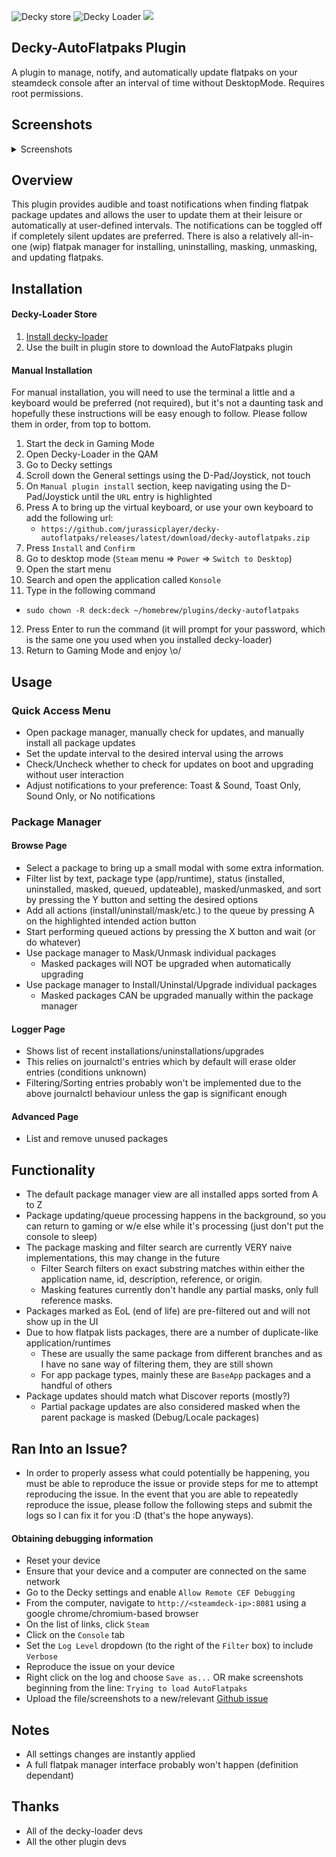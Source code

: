 ![Decky store](https://img.shields.io/badge/dynamic/json?color=blue&label=release&query=%24[%3F(%40.name%3D%3D%27AutoFlatpaks%27)].versions[0].name&url=https%3A%2F%2Fplugins.deckbrew.xyz%2Fplugins) ![Decky Loader](https://img.shields.io/badge/dynamic/json?url=https://plugins.deckbrew.xyz/plugins&query=%24[%3F(%40.name%3D%3D%27AutoFlatpaks%27)].downloads&label=installs&color=3ea6a3) [<img src="https://img.shields.io/badge/kofi-kofi?logo=kofi&logoColor=ffffff&label=donate">](https://ko-fi.com/jurassicplayer)
## Decky-AutoFlatpaks Plugin
A plugin to manage, notify, and automatically update flatpaks on your steamdeck console after an interval of time without DesktopMode. Requires root permissions.

## Screenshots
<details>
  <summary>Screenshots</summary>

  ![Main View](./assets/thumbnail.png)
  ![PackageManager](./assets/thumbnail02.png)
  ![OptionsMenu](./assets/thumbnail03.png)
  ![QueueExec01](./assets/thumbnail04.png)
  ![QueueExec02](./assets/thumbnail05.png)
  ![PackageHistory](./assets/thumbnail06.png)
  ![FlatpakInfo](./assets/thumbnail07.png)
  ![HowTo](./assets/thumbnail08.png)
  https://streamable.com/j4lh5y
</details>

## Overview
This plugin provides audible and toast notifications when finding flatpak package updates and allows the user to update them at their leisure or automatically at user-defined intervals. The notifications can be toggled off if completely silent updates are preferred. There is also a relatively all-in-one (wip) flatpak manager for installing, uninstalling, masking, unmasking, and updating flatpaks.

## Installation
#### Decky-Loader Store
1. [Install decky-loader](https://github.com/SteamDeckHomebrew/decky-loader#installation)
2. Use the built in plugin store to download the AutoFlatpaks plugin
#### Manual Installation
For manual installation, you will need to use the terminal a little and a keyboard would be preferred (not required), but it's not a daunting task and hopefully these instructions will be easy enough to follow. Please follow them in order, from top to bottom.

1. Start the deck in Gaming Mode
2. Open Decky-Loader in the QAM
3. Go to Decky settings
4. Scroll down the General settings using the D-Pad/Joystick, not touch
5. On `Manual plugin install` section, keep navigating using the D-Pad/Joystick until the `URL` entry is highlighted
6. Press A to bring up the virtual keyboard, or use your own keyboard to add the following url:
   - `https://github.com/jurassicplayer/decky-autoflatpaks/releases/latest/download/decky-autoflatpaks.zip`
7. Press `Install` and `Confirm`
8. Go to desktop mode (`Steam` menu => `Power` => `Switch to Desktop`)
9. Open the start menu
10. Search and open the application called `Konsole`
11. Type in the following command
  - `sudo chown -R deck:deck ~/homebrew/plugins/decky-autoflatpaks`
12. Press Enter to run the command (it will prompt for your password, which is the same one you used when you installed decky-loader)
13. Return to Gaming Mode and enjoy \o/

## Usage
### Quick Access Menu
- Open package manager, manually check for updates, and manually install all package updates
- Set the update interval to the desired interval using the arrows
- Check/Uncheck whether to check for updates on boot and upgrading without user interaction
- Adjust notifications to your preference: Toast & Sound, Toast Only, Sound Only, or No notifications
### Package Manager
#### Browse Page
- Select a package to bring up a small modal with some extra information.
- Filter list by text, package type (app/runtime), status (installed, uninstalled, masked, queued, updateable), masked/unmasked, and sort by pressing the Y button and setting the desired options
- Add all actions (install/uninstall/mask/etc.) to the queue by pressing A on the highlighted intended action button
- Start performing queued actions by pressing the X button and wait (or do whatever)
- Use package manager to Mask/Unmask individual packages
  - Masked packages will NOT be upgraded when automatically upgrading
- Use package manager to Install/Uninstal/Upgrade individual packages
  - Masked packages CAN be upgraded manually within the package manager
#### Logger Page
- Shows list of recent installations/uninstallations/upgrades
- This relies on journalctl's entries which by default will erase older entries (conditions unknown)
- Filtering/Sorting entries probably won't be implemented due to the above journalctl behaviour unless the gap is significant enough
#### Advanced Page
- List and remove unused packages

## Functionality
- The default package manager view are all installed apps sorted from A to Z
- Package updating/queue processing happens in the background, so you can return to gaming or w/e else while it's processing (just don't put the console to sleep)
- The package masking and filter search are currently VERY naive implementations, this may change in the future
  - Filter Search filters on exact substring matches within either the application name, id, description, reference, or origin.
  - Masking features currently don't handle any partial masks, only full reference masks.
- Packages marked as EoL (end of life) are pre-filtered out and will not show up in the UI
- Due to how flatpak lists packages, there are a number of duplicate-like application/runtimes
  - These are usually the same package from different branches and as I have no sane way of filtering them, they are still shown
  - For app package types, mainly these are `BaseApp` packages and a handful of others
- Package updates should match what Discover reports (mostly?)
  - Partial package updates are also considered masked when the parent package is masked (Debug/Locale packages)

## Ran Into an Issue?
- In order to properly assess what could potentially be happening, you must be able to reproduce the issue or provide steps for me to attempt reproducing the issue. In the event that you are able to repeatedly reproduce the issue, please follow the following steps and submit the logs so I can fix it for you :D (that's the hope anyways).
#### Obtaining debugging information
- Reset your device
- Ensure that your device and a computer are connected on the same network
- Go to the Decky settings and enable `Allow Remote CEF Debugging`
- From the computer, navigate to `http://<steamdeck-ip>:8081` using a google chrome/chromium-based browser
- On the list of links, click `Steam`
- Click on the `Console` tab
- Set the `Log Level` dropdown (to the right of the `Filter` box) to include `Verbose`
- Reproduce the issue on your device
- Right click on the log and choose `Save as...` OR make screenshots beginning from the line: `Trying to load AutoFlatpaks`
- Upload the file/screenshots to a new/relevant [Github issue](https://github.com/jurassicplayer/decky-autoflatpaks/issues)

## Notes
- All settings changes are instantly applied
- A full flatpak manager interface probably won't happen (definition dependant)

## Thanks
- All of the decky-loader devs
- All the other plugin devs
